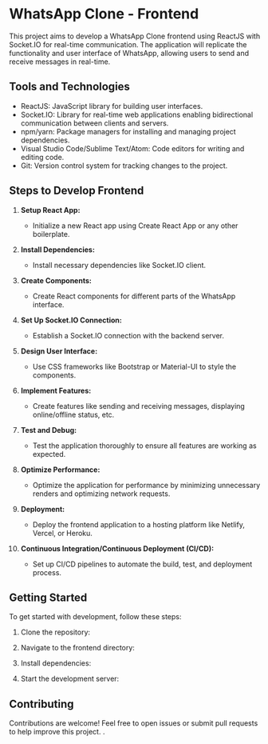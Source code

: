 # WhatsApp Clone - Frontend

This project aims to develop a WhatsApp Clone frontend using ReactJS with Socket.IO for real-time communication. The application will replicate the functionality and user interface of WhatsApp, allowing users to send and receive messages in real-time.

## Tools and Technologies

- ReactJS: JavaScript library for building user interfaces.
- Socket.IO: Library for real-time web applications enabling bidirectional communication between clients and servers.
- npm/yarn: Package managers for installing and managing project dependencies.
- Visual Studio Code/Sublime Text/Atom: Code editors for writing and editing code.
- Git: Version control system for tracking changes to the project.

## Steps to Develop Frontend

1. **Setup React App:**
   - Initialize a new React app using Create React App or any other boilerplate.

2. **Install Dependencies:**
   - Install necessary dependencies like Socket.IO client.

3. **Create Components:**
   - Create React components for different parts of the WhatsApp interface.

4. **Set Up Socket.IO Connection:**
   - Establish a Socket.IO connection with the backend server.

5. **Design User Interface:**
   - Use CSS frameworks like Bootstrap or Material-UI to style the components.

6. **Implement Features:**
   - Create features like sending and receiving messages, displaying online/offline status, etc.

7. **Test and Debug:**
   - Test the application thoroughly to ensure all features are working as expected.

8. **Optimize Performance:**
   - Optimize the application for performance by minimizing unnecessary renders and optimizing network requests.

9. **Deployment:**
   - Deploy the frontend application to a hosting platform like Netlify, Vercel, or Heroku.

10. **Continuous Integration/Continuous Deployment (CI/CD):**
    - Set up CI/CD pipelines to automate the build, test, and deployment process.

## Getting Started

To get started with development, follow these steps:

1. Clone the repository:

2. Navigate to the frontend directory:

3. Install dependencies:

4. Start the development server:

## Contributing

Contributions are welcome! Feel free to open issues or submit pull requests to help improve this project.
.

